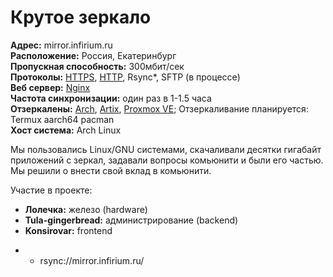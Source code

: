 # Крутое зеркало
**Адрес:** mirror.infirium.ru <br>
**Расположение:** Россия, Екатеринбург <br>
**Пропускная способность:** 300мбит/сек <br>
**Протоколы:** [HTTPS](https://mirror.infirium.ru/), [HTTP](http://mirror.infirium.ru/), Rsync*,  SFTP (в процессе) <br>
**Веб сервер:** [Nginx](https://nginx.org/) <br>
**Частота синхронизации:** один раз в 1-1.5 часа <br>
**Отзеркалены:** [Arch](https://archlinux.org/), [Artix](https://artixlinux.org/), [Proxmox VE](https://www.proxmox.com/en/proxmox-virtual-environment/); Отзеркаливание планируется: Termux aarch64 pacman <br>
**Хост система:** Arch Linux <br>

Мы пользовались Linux/GNU системами, скачаливали десятки гигабайт приложений с зеркал, задавали вопросы комьюнити и были его частью. Мы решили о внести свой вклад в комьюнити.

Участие в проекте:
- **Лолечка:** железо (hardware)
- **Tula-gingerbread:** администрирование (backend)
- **Konsirovar:** frontend

* - rsync://mirror.infirium.ru/
